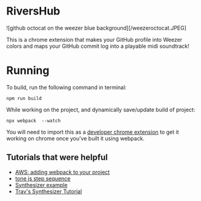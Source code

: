 # RiversHub

![github octocat on the weezer blue background][/weezeroctocat.JPEG]

This is a chrome extension that makes your GitHub profile into Weezer colors and maps your GitHub  commit log into a playable midi soundtrack! 


# Running

To build, run the following command in terminal:
```
npm run build
```

While working on the project, and dynamically save/update build of project:
```
npx webpack  --watch
```

You will need to import this as a [developer chrome extension](https://bashvlas.com/blog/install-chrome-extension-in-developer-mode/) to get it working on chrome once you've built it using webpack. 

## Tutorials that were helpful
- [AWS: adding webpack to your project](https://docs.aws.amazon.com/sdk-for-javascript/v3/developer-guide/webpack.html)
- [tone js step sequence](https://github.com/Tonejs/Tone.js/blob/dev/examples/stepSequencer.html)
- [Synthesizer example](https://tonejs.github.io/examples/stepSequencer)
- [Trav's Synthesizer Tutorial](https://blog.techsavvytravvy.com/make-a-synthesizer-with-tonejs)
